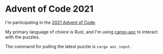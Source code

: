 # Advent of Code 2021

I'm participating in the [2021 Advent of Code](https://adventofcode.com/).

My primary language of choice is Rust, and I'm using [cargo-aoc](https://github.com/gobanos/cargo-aoc) to interact with the puzzles.

The command for pulling the latest puzzle is `cargo aoc input`.
